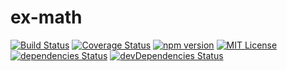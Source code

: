 # ex-math

[![Build Status](https://travis-ci.org/Rothen/ex-math.svg?branch=master)](https://travis-ci.org/Rothen/ex-math)
[![Coverage Status](https://coveralls.io/repos/github/Rothen/ex-math/badge.svg?branch=master)](https://coveralls.io/github/Rothen/ex-math?branch=master)
[![npm version](https://badge.fury.io/js/%40alkocats%2Fex-math.svg)](https://badge.fury.io/js/%40alkocats%2Fex-math)
[![MIT License](https://img.shields.io/npm/l/@alkocats/ex-math.svg)](https://github.com/Rohten/ex-math/blob/master/LICENSE)
[![dependencies Status](https://david-dm.org/Rothen/ex-math/status.svg)](https://david-dm.org/Rothen/ex-math)
[![devDependencies Status](https://david-dm.org/Rothen/ex-math/dev-status.svg)](https://david-dm.org/Rothen/ex-math?type=dev)
